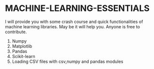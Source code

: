 # MACHINE-LEARNING-ESSENTIALS
I will provide you with some crash course and quick functionalities of machine learning libraries. May be it will help you. Anyone is free to contribute.
1. Numpy
2. Matplotlib
3. Pandas
4. Scikit-learn
5. Loading CSV files with csv,numpy and pandas modules
